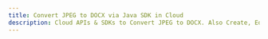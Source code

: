 ---title: Convert JPEG to DOCX via Java SDK in Clouddescription: Cloud APIs & SDKs to Convert JPEG to DOCX. Also Create, Edit & Render Microsoft Word & OpenOffice documents in the Cloud.---